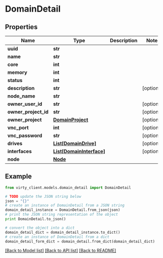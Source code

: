 # DomainDetail


## Properties

Name | Type | Description | Notes
------------ | ------------- | ------------- | -------------
**uuid** | **str** |  | 
**name** | **str** |  | 
**core** | **int** |  | 
**memory** | **int** |  | 
**status** | **int** |  | 
**description** | **str** |  | [optional] 
**node_name** | **str** |  | 
**owner_user_id** | **str** |  | [optional] 
**owner_project_id** | **str** |  | [optional] 
**owner_project** | [**DomainProject**](DomainProject.md) |  | [optional] 
**vnc_port** | **int** |  | [optional] 
**vnc_password** | **str** |  | [optional] 
**drives** | [**List[DomainDrive]**](DomainDrive.md) |  | [optional] 
**interfaces** | [**List[DomainInterface]**](DomainInterface.md) |  | [optional] 
**node** | [**Node**](Node.md) |  | 

## Example

```python
from virty_client.models.domain_detail import DomainDetail

# TODO update the JSON string below
json = "{}"
# create an instance of DomainDetail from a JSON string
domain_detail_instance = DomainDetail.from_json(json)
# print the JSON string representation of the object
print DomainDetail.to_json()

# convert the object into a dict
domain_detail_dict = domain_detail_instance.to_dict()
# create an instance of DomainDetail from a dict
domain_detail_form_dict = domain_detail.from_dict(domain_detail_dict)
```
[[Back to Model list]](../README.md#documentation-for-models) [[Back to API list]](../README.md#documentation-for-api-endpoints) [[Back to README]](../README.md)


